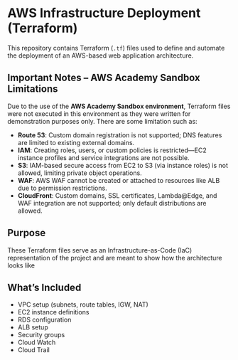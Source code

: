 # AWS Infrastructure Deployment (Terraform)

This repository contains Terraform (`.tf`) files used to define and automate the deployment of an AWS-based web application architecture.

## Important Notes – AWS Academy Sandbox Limitations

Due to the use of the **AWS Academy Sandbox environment**, Terraform files were not executed in this environment as they were written for demonstration purposes only. There are some limitation such as:

- **Route 53**: Custom domain registration is not supported; DNS features are limited to existing external domains.
- **IAM**: Creating roles, users, or custom policies is restricted—EC2 instance profiles and service integrations are not possible.
- **S3**: IAM-based secure access from EC2 to S3 (via instance roles) is not allowed, limiting private object operations.
- **WAF**: AWS WAF cannot be created or attached to resources like ALB due to permission restrictions.
- **CloudFront**: Custom domains, SSL certificates, Lambda@Edge, and WAF integration are not supported; only default distributions are allowed.


## Purpose

These Terraform files serve as an Infrastructure-as-Code (IaC) representation of the project and are meant to show how the architecture looks like

## What’s Included

- VPC setup (subnets, route tables, IGW, NAT)
- EC2 instance definitions
- RDS configuration
- ALB setup
- Security groups
- Cloud Watch
- Cloud Trail